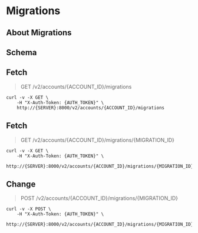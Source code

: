 # Migrations

## About Migrations

## Schema



## Fetch

> GET /v2/accounts/{ACCOUNT_ID}/migrations

```shell
curl -v -X GET \
    -H "X-Auth-Token: {AUTH_TOKEN}" \
    http://{SERVER}:8000/v2/accounts/{ACCOUNT_ID}/migrations
```

## Fetch

> GET /v2/accounts/{ACCOUNT_ID}/migrations/{MIGRATION_ID}

```shell
curl -v -X GET \
    -H "X-Auth-Token: {AUTH_TOKEN}" \
    http://{SERVER}:8000/v2/accounts/{ACCOUNT_ID}/migrations/{MIGRATION_ID}
```

## Change

> POST /v2/accounts/{ACCOUNT_ID}/migrations/{MIGRATION_ID}

```shell
curl -v -X POST \
    -H "X-Auth-Token: {AUTH_TOKEN}" \
    http://{SERVER}:8000/v2/accounts/{ACCOUNT_ID}/migrations/{MIGRATION_ID}
```

